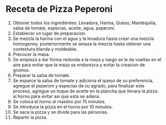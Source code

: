 Receta de Pizza Peperoni
=======================

1. Obtoner todos los ingredientes: Levadura, Harina, Queso, Mantequilla, salsa de tomate, especias, aceite, agua, peperoni.
2. Establecer un lugar de preparacion.
3. Se mezcla la harina con el agua y la levadura hasta crear una mezcla homogenea, posteriormente se amaza la mezcla hasta obtener una contextura blanda y moldeable.
4. Precocer la masa.
5. Se empieza a dar forma redonda a la maza y luego se le da vueltas en el aire para evitar que la maza se endurezca y evitar la creacion de grumos.
6. Preparar la salsa de tomate.
7. Se esparce la salsa de tomate y adiciona el queso de su preferencia, agregue el peperoni y especias de su agrado, para finalizar este proceso, agregue un toque de aceite en la plancha que llevara la pizza al horno para evitar asi que esta se adiera.
8. Se coloca el horno al maximo por 15 minutos.
9. Se introduce la pizza en el horno por 10 minutos.
10. Se saca la pizza y se divide para las personas.
11. Repartir la pizza.